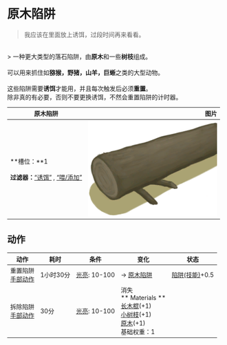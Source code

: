 # 原木陷阱  
> 我应该在里面放上诱饵，过段时间再来看看。  
<br>  
> 一种更大类型的落石陷阱，由<b>原木</b>和一些<b>树枝</b>组成。<br><br>可以用来抓住如<b>猕猴，野猪，山羊，巨蜥</b>之类的大型动物。<br><br>这些陷阱需要<b>诱饵</b>才能用，并且每次触发后必须<b>重置</b>。<br>除非真的有必要，否则不要更换诱饵，不然会重置陷阱的计时器。  
  
  原木陷阱  |   图片   
 ----  |  ----:   
 **槽位：**1<br><br>**过滤器：**[“诱饵”](tag_Bait.md) , [“喂/添加”](tag_Feed.md)  |  <img decoding="async" src="Sprite/LogTrapTriggered.png" href="a.md" style="max-width:300px;max-height:300px;">   
  
## 动作  
动作  |  耗时  |  条件  |  变化  |  状态  
----  |  ----  |  ----  |  ----  |  ----  
重置陷阱<br>[手部动作](HandAction.md)  |  1小时30分  |  [光亮](Light.md): 10-100  |  → [原木陷阱](LogTrap.md)  |  [陷阱(技能)](Skill_Trapping.md)+0.5  
拆除陷阱<br>[手部动作](HandAction.md)  |  30分  |  [光亮](Light.md): 10-100  |  消失<br>** Materials **<br>  [长木棍](StickLong.md)(+1)<br>  [小树枝](Sticks.md)(+1)<br>  [原木](Log.md)(+1)<br>基础权重：1<br>  |    
